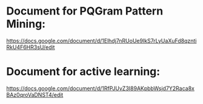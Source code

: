 # Document for PQGram Pattern Mining:
https://docs.google.com/document/d/1Elhdj7nRUoUe9IkS7rLyUaXuFd8qzntiRkU4F6HR3sU/edit

# Document for active learning:
https://docs.google.com/document/d/1RfPJUvZ3I89AKpbbWsjd7Y2Raca8xBAz0qroVaDNST4/edit


